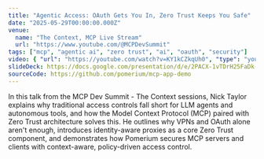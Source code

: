 ```yaml
---
title: "Agentic Access: OAuth Gets You In, Zero Trust Keeps You Safe"
date: "2025-05-29T00:00:00.000Z"
venue:
  name: "The Context, MCP Live Stream"
  url: "https://www.youtube.com/@MCPDevSummit"
tags: ["mcp", "agentic ai", "zero trust", "ai", "oauth", "security"]
video: { "url": "https://youtube.com/watch?v=KY1kCZkqUh0", "type": "youtube" }
slideDeck: https://docs.google.com/presentation/d/e/2PACX-1vTDrH25FaDk-Q6DFpUvra2r04wJPVOr5UYAwf3bGmdwLmEqBNEV_OFg4XuxGevIyQDTHMkBep7oh7dM/pub?start=false&loop=false&delayms=5000
sourceCode: https://github.com/pomerium/mcp-app-demo
---
```


In this talk from the MCP Dev Summit - The Context sessions, Nick Taylor explains why traditional access controls fall short for LLM agents and autonomous tools, and how the Model Context Protocol (MCP) paired with Zero Trust architecture solves this. He outlines why VPNs and OAuth alone aren't enough, introduces identity-aware proxies as a core Zero Trust component, and demonstrates how Pomerium secures MCP servers and clients with context-aware, policy-driven access control.
